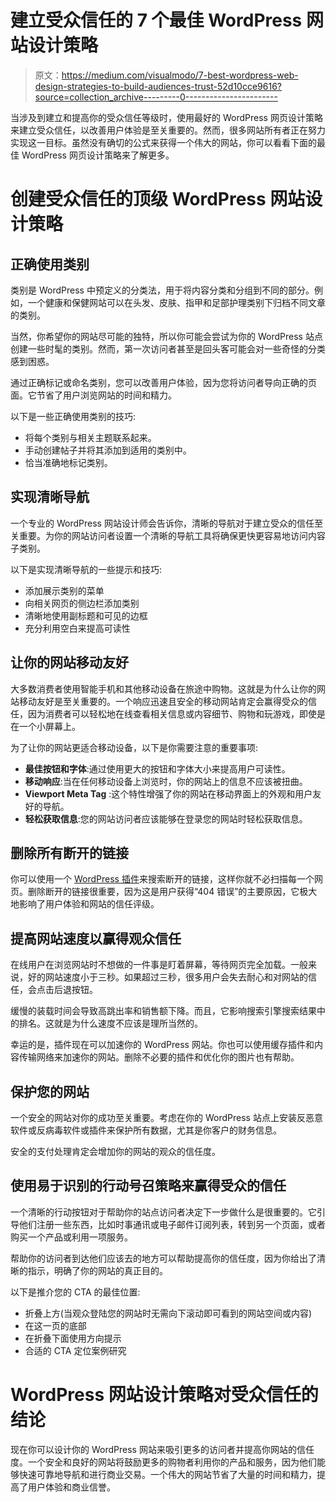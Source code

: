 # 建立受众信任的 7 个最佳 WordPress 网站设计策略

> 原文：<https://medium.com/visualmodo/7-best-wordpress-web-design-strategies-to-build-audiences-trust-52d10cce9616?source=collection_archive---------0----------------------->

当涉及到建立和提高你的受众信任等级时，使用最好的 WordPress 网页设计策略来建立受众信任，以改善用户体验是至关重要的。然而，很多网站所有者正在努力实现这一目标。虽然没有确切的公式来获得一个伟大的网站，你可以看看下面的最佳 WordPress 网页设计策略来了解更多。

# 创建受众信任的顶级 WordPress 网站设计策略

## 正确使用类别

类别是 WordPress 中预定义的分类法，用于将内容分类和分组到不同的部分。例如，一个健康和保健网站可以在头发、皮肤、指甲和足部护理类别下归档不同文章的类别。

当然，你希望你的网站尽可能的独特，所以你可能会尝试为你的 WordPress 站点创建一些时髦的类别。然而，第一次访问者甚至是回头客可能会对一些奇怪的分类感到困惑。

通过正确标记或命名类别，您可以改善用户体验，因为您将访问者导向正确的页面。它节省了用户浏览网站的时间和精力。

以下是一些正确使用类别的技巧:

*   将每个类别与相关主题联系起来。
*   手动创建帖子并将其添加到适用的类别中。
*   恰当准确地标记类别。

## 实现清晰导航

一个专业的 WordPress 网站设计师会告诉你，清晰的导航对于建立受众的信任至关重要。为你的网站访问者设置一个清晰的导航工具将确保更快更容易地访问内容子类别。

以下是实现清晰导航的一些提示和技巧:

*   添加展示类别的菜单
*   向相关网页的侧边栏添加类别
*   清晰地使用副标题和可见的边框
*   充分利用空白来提高可读性

## 让你的网站移动友好

大多数消费者使用智能手机和其他移动设备在旅途中购物。这就是为什么让你的网站移动友好是至关重要的。一个响应迅速且安全的移动网站肯定会赢得受众的信任，因为消费者可以轻松地在线查看相关信息或内容细节、购物和玩游戏，即使是在一个小屏幕上。

为了让你的网站更适合移动设备，以下是你需要注意的重要事项:

*   **最佳按钮和字体**:通过使用更大的按钮和字体大小来提高用户可读性。
*   **移动响应**:当在任何移动设备上浏览时，你的网站上的信息不应该被扭曲。
*   **Viewport Meta Tag** :这个特性增强了你的网站在移动界面上的外观和用户友好的导航。
*   **轻松获取信息**:您的网站访问者应该能够在登录您的网站时轻松获取信息。

## 删除所有断开的链接

你可以使用一个 [WordPress 插件](https://visualmodo.com/how-to-choose-trustworthy-plugins-for-your-wordpress-site/)来搜索断开的链接，这样你就不必扫描每一个网页。删除断开的链接很重要，因为这是用户获得“404 错误”的主要原因，它极大地影响了用户体验和网站的信任评级。

## 提高网站速度以赢得观众信任

在线用户在浏览网站时不想做的一件事是盯着屏幕，等待网页完全加载。一般来说，好的网站速度小于三秒。如果超过三秒，很多用户会失去耐心和对网站的信任，会点击后退按钮。

缓慢的装载时间会导致高跳出率和销售额下降。而且，它影响搜索引擎搜索结果中的排名。这就是为什么速度不应该是理所当然的。

幸运的是，插件现在可以加速你的 WordPress 网站。你也可以使用缓存插件和内容传输网络来加速你的网站。删除不必要的插件和优化你的图片也有帮助。

## 保护您的网站

一个安全的网站对你的成功至关重要。考虑在你的 WordPress 站点上安装反恶意软件或反病毒软件或插件来保护所有数据，尤其是你客户的财务信息。

安全的支付处理肯定会增加你的网站的观众的信任度。

## 使用易于识别的行动号召策略来赢得受众的信任

一个清晰的行动按钮对于帮助你的站点访问者决定下一步做什么是很重要的。它引导他们注册一些东西，比如时事通讯或电子邮件订阅列表，转到另一个页面，或者购买一个产品或利用一项服务。

帮助你的访问者到达他们应该去的地方可以帮助提高你的信任度，因为你给出了清晰的指示，明确了你的网站的真正目的。

以下是推介您的 CTA 的最佳位置:

*   折叠上方(当观众登陆您的网站时无需向下滚动即可看到的网站空间或内容)
*   在这一页的底部
*   在折叠下面使用方向提示
*   合适的 CTA 定位案例研究

# WordPress 网站设计策略对受众信任的结论

现在你可以设计你的 WordPress 网站来吸引更多的访问者并提高你网站的信任度。一个安全和良好的网站将鼓励更多的购物者利用你的产品和服务，因为他们能够快速可靠地导航和进行商业交易。一个伟大的网站节省了大量的时间和精力，提高了用户体验和商业信誉。